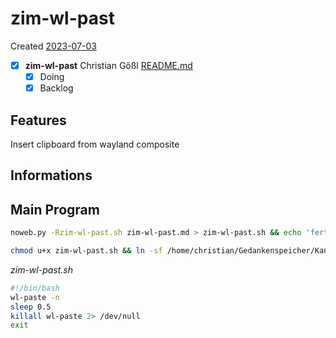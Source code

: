 # zim-wl-past
Created [2023-07-03]()

- [X]  **zim-wl-past** Christian Gößl [README.md](README.md)
    - [X] Doing
    - [X] Backlog

## Features

Insert clipboard from wayland composite

## Informations

## Main Program

```bash
noweb.py -Rzim-wl-past.sh zim-wl-past.md > zim-wl-past.sh && echo 'fertig'
```


```bash
chmod u+x zim-wl-past.sh && ln -sf /home/christian/Gedankenspeicher/KanDo/GedankenspeicherEinrichtung/GedankenspeicherCoding/zim-wl-past.sh ~/.local/bin/zim-wl-past.sh && echo 'fertig'
 ```

*zim-wl-past.sh*
```bash
#!/bin/bash
wl-paste -n
sleep 0.5
killall wl-paste 2> /dev/null
exit
```
